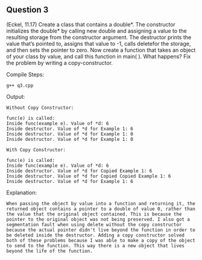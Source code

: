 ## Question 3

(Eckel, 11.17) Create a class that contains a double*. The constructor initializes the double* by calling new double and assigning a value to the resulting storage from the constructor argument. The destructor prints the value that’s pointed to, assigns that value to -1, calls deletefor the storage, and then sets the pointer to zero. Now create a function that takes an object of your class by value, and call this function in main( ). What happens? Fix the problem by writing a copy-constructor.

Compile Steps:

	g++ q3.cpp	

Output:

	Without Copy Constructor:

	func(e) is called:
	Inside func(example e). Value of *d: 6
	Inside destructor. Value of *d for Example 1: 6
	Inside destructor. Value of *d for Example 1: 0
	Inside destructor. Value of *d for Example 1: 0

	With Copy Constructor:

	func(e) is called:
	Inside func(example e). Value of *d: 6
	Inside destructor. Value of *d for Copied Example 1: 6
	Inside destructor. Value of *d for Copied Copied Example 1: 6
	Inside destructor. Value of *d for Example 1: 6



Explanation:

	When passing the object by value into a function and returning it, the returned object contains a pointer to a double of value 0, rather than the value that the original object contained. This is because the pointer to the original object was not being preserved. I also got a segmentation fault when using delete without the copy constructor because the actual pointer didn't live beyond the function in order to be deleted inside the destructor. Adding a copy constructor solved both of these problems because I was able to make a copy of the object to send to the function. This way there is a new object that lives beyond the life of the function.
